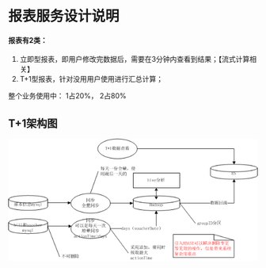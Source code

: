 # 报表服务设计说明
#### 报表有2类：
1. 立即型报表，即用户修改完数据后，需要在3分钟内查看到结果；【流式计算相关】
2. T+1型报表，针对没用用户使用进行汇总计算；

整个业务使用中： 1占20%， 2占80%

## T+1架构图

 ![T+1报表整体架构技术](../T+1报表整体架构技术.png)

## 
